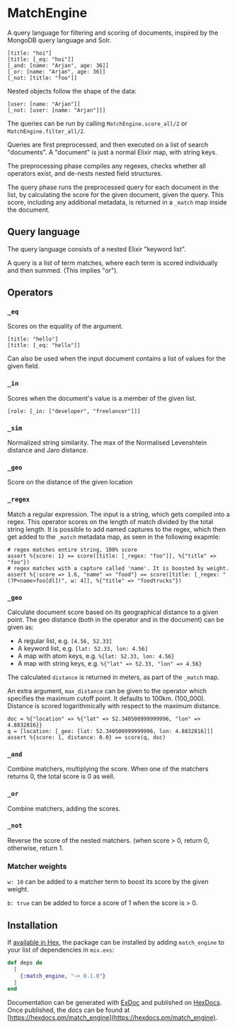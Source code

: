 # MatchEngine

A query language for filtering and scoring of documents, inspired by
the MongoDB query language and Solr.

```
[title: "hoi"]
[title: [_eq: "hoi"]]
[_and: [name: "Arjan", age: 36]]
[_or: [name: "Arjan", age: 36]]
[_not: [title: "foo"]]
```

Nested objects follow the shape of the data:

```
[user: [name: "Arjan"]]
[_not: [user: [name: "Arjan"]]]
```

The queries can be run by calling `MatchEngine.score_all/2` or `MatchEngine.filter_all/2`.

Queries are first preprocessed, and then executed on a list of search
"documents". A "document" is just a normal Elixir map, with string
keys.

The preprocessing phase compiles any regexes, checks whether all
operators exist, and de-nests nested field structures.

The query phase runs the preprocessed query for each document in the
list, by calculating the score for the given document, given the
query. This score, including any additional metadata, is returned in a
`_match` map inside the document.


## Query language

The query language consists of a nested Elixir "keyword list".

A query is a list of term matches, where each term is scored
individually and then summed. (This implies "or").

## Operators

### `_eq`

Scores on the equality of the argument.

    [title: "hello"]
    [title: [_eq: "hello"]]

Can also be used when the input document contains a list of values for the given field.


### `_in`

Scores when the document's value is a member of the given list.

    [role: [_in: ["developer", "freelancer"]]]



### `_sim`

Normalized string similarity. The max of the Normalised Levenshtein
distance and Jaro distance.

### `_geo`

Score on the distance of the given location


### `_regex`

Match a regular expression. The input is a string, which gets compiled
into a regex. This operator scores on the length of match divided by
the total string length. It is possible to add named captures to the
regex, which then get added to the `_match` metadata map, as seen in the following exapmle:

    # regex matches entire string, 100% score
    assert %{score: 1} == score([title: [_regex: "foo"]], %{"title" => "foo"})
    # regex matches with a capture called 'name'. It is boosted by weight.
    assert %{:score => 1.6, "name" => "food"} == score([title: [_regex: "(?P<name>foo[dl])", w: 4]], %{"title" => "foodtrucks"})

### `_geo`

Calculate document score based on its geographical distance to a given
point. The geo distance (both in the operator and in the document) can
be given as:

 - A regular list, e.g. `[4.56, 52.33]`
 - A keyword list, e.g. `[lat: 52.33, lon: 4.56]`
 - A map with atom keys, e.g. `%{lat: 52.33, lon: 4.56}`
 - A map with string keys, e.g. `%{"lat" => 52.33, "lon" => 4.56}`

The calculated `distance` is returned in meters, as part of the `_match` map.

An extra argument, `max_distance` can be given to the operator which
specifies the maximum cutoff point. It defaults to 100km. (100_000).
Distance is scored logarithmically with respect to the maximum
distance.

    doc = %{"location" => %{"lat" => 52.340500999999996, "lon" => 4.8832816}}
    q = [location: [_geo: [lat: 52.340500999999996, lon: 4.8832816]]]
    assert %{score: 1, distance: 0.0} == score(q, doc)


###  `_and`

Combine matchers, multiplying the score. When one of the matchers
returns 0, the total score is 0 as well.

### `_or`

Combine matchers, adding the scores.

### `_not`

Reverse the score of the nested matchers. (when score > 0, return 0, otherwise, return 1.

### Matcher weights

`w: 10` can be added to a matcher term to boost its score by the given weight.

`b: true` can be added to force a score of 1 when the score is > 0.




## Installation

If [available in Hex](https://hex.pm/docs/publish), the package can be installed
by adding `match_engine` to your list of dependencies in `mix.exs`:

```elixir
def deps do
  [
    {:match_engine, "~> 0.1.0"}
  ]
end
```

Documentation can be generated with [ExDoc](https://github.com/elixir-lang/ex_doc)
and published on [HexDocs](https://hexdocs.pm). Once published, the docs can
be found at [https://hexdocs.pm/match_engine](https://hexdocs.pm/match_engine).
